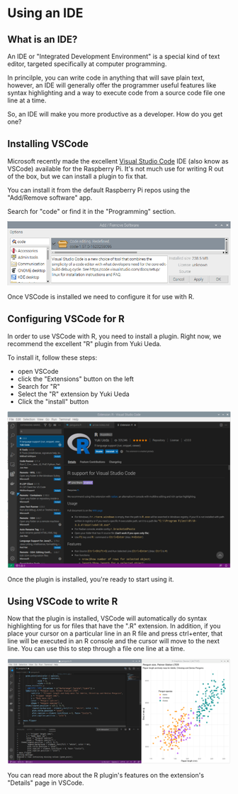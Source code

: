 # Using an IDE

## What is an IDE?

An IDE or "Integrated Development Environment" is a special kind of text editor, targeted specifically at computer
programming.

In princilple, you can write code in anything that will save plain text, however, an IDE will generally offer the
programmer useful features like syntax highlighting and a way to execute code from a source code file one line at
a time.

So, an IDE will make you more productive as a developer. How do you get one?

## Installing VSCode

Microsoft recently made the excellent [Visual Studio Code](https://code.visualstudio.com) IDE (also know as VSCode) 
available for the Raspberry Pi. It's not much use for writing R out of the box, but we can install a plugin to fix that.

You can install it from the default Raspberry Pi repos using the "Add/Remove software" app.

Search for "code" or find it in the "Programming" section.

![Add/Remove software](images/add-remove-software.png)

Once VSCode is installed we need to configure it for use with R.

## Configuring VSCode for R

In order to use VSCode with R, you need to install a plugin. Right now, we recommend the excellent "R" plugin from
Yuki Ueda.

To install it, follow these steps:

* open VSCode
* click the "Extensions" button on the left
* Search for "R"
* Select the "R" extension by Yuki Ueda
* Click the "install" button

![Install the R plugin for VSCode](images/vscode-r-extension.png)

Once the plugin is installed, you're ready to start using it.

## Using VSCode to write R

Now that the plugin is installed, VSCode will automatically do syntax highlighting for us for files that have the ".R"
extension.
In addition, if you place your cursor on a particular line in an R file and press ctrl+enter, that line will be executed
in an R console and the cursor will move to the next line. You can use this to step through a file one line at a time.

![Syntax highlighting and a plot created in VSCode](images/r4pi-vscode-penguins.png)

You can read more about the R plugin's features on the extension's "Details" page in VSCode.
